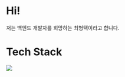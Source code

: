 # Hi!
저는 백엔드 개발자를 희망하는 최형택이라고 합니다.

# Tech Stack
<img src="https://img.shields.io/badge/spring-#6DB33F?logo=spring">
